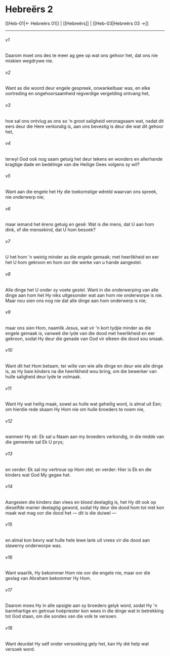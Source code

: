 # Hebreërs 2

[[Heb-01|← Hebreërs 01]] | [[Hebreërs]] | [[Heb-03|Hebreërs 03 →]]
***

###### v1
Daarom moet ons des te meer ag gee op wat ons gehoor het, dat ons nie miskien wegdrywe nie. 
###### v2
Want as die woord deur engele gespreek, onwankelbaar was, en elke oortreding en ongehoorsaamheid regverdige vergelding ontvang het, 
###### v3
hoe sal ons ontvlug as ons so 'n groot saligheid veronagsaam wat, nadat dit eers deur die Here verkondig is, aan ons bevestig is deur die wat dit gehoor het, 
###### v4
terwyl God ook nog saam getuig het deur tekens en wonders en allerhande kragtige dade en bedélinge van die Heilige Gees volgens sy wil? 
###### v5
Want aan die engele het Hy die toekomstige wêreld waarvan ons spreek, nie onderwerp nie; 
###### v6
maar iemand het êrens getuig en gesê: Wat is die mens, dat U aan hom dink, of die mensekind, dat U hom besoek? 
###### v7
U het hom 'n weinig minder as die engele gemaak; met heerlikheid en eer het U hom gekroon en hom oor die werke van u hande aangestel. 
###### v8
Alle dinge het U onder sy voete gestel. Want in die onderwerping van alle dinge aan hom het Hy niks uitgesonder wat aan hom nie onderworpe is nie. Maar nou sien ons nog nie dat alle dinge aan hom onderwerp is nie; 
###### v9
maar ons sien Hom, naamlik Jesus, wat vir 'n kort tydjie minder as die engele gemaak is, vanweë die lyde van die dood met heerlikheid en eer gekroon, sodat Hy deur die genade van God vir elkeen die dood sou smaak. 
###### v10
Want dit het Hom betaam, ter wille van wie alle dinge en deur wie alle dinge is, as Hy baie kinders na die heerlikheid wou bring, om die bewerker van hulle saligheid deur lyde te volmaak. 
###### v11
Want Hy wat heilig maak, sowel as hulle wat geheilig word, is almal uit Een; om hierdie rede skaam Hy Hom nie om hulle broeders te noem nie, 
###### v12
wanneer Hy sê: Ek sal u Naam aan my broeders verkondig, in die midde van die gemeente sal Ek U prys; 
###### v13
en verder: Ek sal my vertroue op Hom stel; en verder: Hier is Ek en die kinders wat God My gegee het. 
###### v14
Aangesien die kinders dan vlees en bloed deelagtig is, het Hy dit ook op dieselfde manier deelagtig geword, sodat Hy deur die dood hom tot niet kon maak wat mag oor die dood het — dit is die duiwel — 
###### v15
en almal kon bevry wat hulle hele lewe lank uit vrees vir die dood aan slawerny onderworpe was. 
###### v16
Want waarlik, Hy bekommer Hom nie oor die engele nie, maar oor die geslag van Abraham bekommer Hy Hom. 
###### v17
Daarom moes Hy in alle opsigte aan sy broeders gelyk word, sodat Hy 'n barmhartige en getroue hoëpriester kon wees in die dinge wat in betrekking tot God staan, om die sondes van die volk te versoen. 
###### v18
Want deurdat Hy self onder versoeking gely het, kan Hy dié help wat versoek word. 
